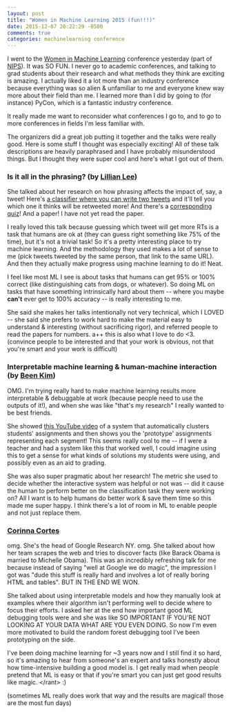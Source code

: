 ```yaml
---
layout: post
title: "Women in Machine Learning 2015 (fun!!!)"
date: 2015-12-07 20:22:29 -0500
comments: true
categories: machinelearning conference
---
```


I went to the [Women in Machine Learning](http://wiml2015.weebly.com/) conference yesterday (part of [NIPS](http://nips.cc)). It was SO FUN. I never go to academic conferences, and talking to grad students about their research and what methods they think are exciting is amazing. I actually liked it a lot more than an industry conference because everything was so alien & unfamiliar to me and everyone knew way more about their field than me. I learned more than I did by going to (for instance) PyCon, which is a fantastic industry conference.

It really made me want to reconsider what conferences I go to, and to go to more conferences in fields I'm less familiar with.

The organizers did a great job putting it together and the talks were really good.
Here is some stuff I thought was especially exciting! All of these talk descriptions are heavily paraphrased and I have probably misunderstood things. But I thought they were super cool and here's what I got out of them.

### Is it all in the phrasing? (by [Lillian Lee](https://www.cs.cornell.edu/home/llee/))

She talked about her research on how phrasing affects the impact of, say, a tweet! Here's [a classifier where you can write two tweets](https://chenhaot.com/retweetedmore/) and it'll tell you which one it thinks will be retweeted more! And there's a [corresponding quiz](https://chenhaot.com/retweetedmore/quiz)! And a paper! I have not yet read the paper.

I really loved this talk because guessing which tweet will get more RTs is a task that humans are ok at (they can guess right something like 75% of the time), but it's not a trivial task! So it's a pretty interesting place to try machine learning. And the methodology they used makes a lot of sense to me (pick tweets tweeted by the same person, that link to the same URL). And then they actually make progress using machine learning to do it! Neat.

I feel like most ML I see is about tasks that humans can get 95% or 100% correct (like distinguishing cats from dogs, or whatever). So doing ML on tasks that have something intrinsically hard about them -- where you maybe **can't** ever get to 100% accuracy -- is really interesting to me.

She said she makes her talks intentionally not very technical, which I LOVED -- she said she prefers to work hard to make the material easy to understand & interesting (without sacrificing rigor), and referred people to read the papers for numbers. a++ this is also what I love to do <3. (convince people to be interested and that your work is obvious, not that you're smart and your work is difficult)

### Interpretable machine learning & human-machine interaction (by [Been Kim](http://people.csail.mit.edu/beenkim/))


OMG. I'm trying really hard to make machine learning results more interpretable & debuggable at work (because people need to use the outputs of it!), and when she was like "that's my research" I really wanted to be best friends.

She showed [this YouTube video](https://www.youtube.com/watch?v=8PwHigCDdW8&feature=youtu.be) of a system that automatically clusters students' assignments and then shows you the 'prototype' assignments representing each segment! This seems really cool to me -- if I were a teacher and had a system like this that worked well, I could imagine using this to get a sense for what kinds of solutions my students were using, and possibly even as an aid to grading.

She was also super pragmatic about her research! The metric she used to decide whether the interactive system was helpful or not was -- did it cause the human to perform better on the classification task they were working on? All I want is to help humans do better work & save them time so this made me super happy. I think there's a lot of room in ML to enable people and not just replace them.

### [Corinna Cortes](http://research.google.com/pubs/author121.html)

omg. She's the head of Google Research NY. omg. She talked about how her team scrapes the web and tries to discover facts (like Barack Obama is married to Michelle Obama). This was an incredibly refreshing talk for me because instead of saying "well at Google we do magic", the impression I got was "dude this stuff is really hard and involves a lot of really boring HTML and tables". BUT IN THE END WE WON.

She talked about using interpretable models and how they manually look at examples where their algorithm isn't performing well to decide where to focus their efforts. I asked her at the end how important good ML debugging tools were and she was like SO IMPORTANT IF YOU'RE NOT LOOKING AT YOUR DATA WHAT ARE YOU EVEN DOING. So now I'm even more motivated to build the random forest debugging tool I've been prototyping on the side.

I've been doing machine learning for ~3 years now and I still find it so hard, so it's amazing to hear from someone's an expert and talks honestly about how time-intensive building a good model is. I get really mad when people pretend that ML is easy or that if you're smart you can just get good results like magic. &lt;/rant&gt; :)

(sometimes ML really does work that way and the results are magical! those are the most fun days)
